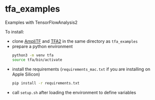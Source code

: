 # tfa_examples
Examples with TensorFlowAnalysis2

To install:
 - clone [AmpliTF](https://github.com/cpviolation/AmpliTF) and [TFA2](https://github.com/cpviolation/TFA2) in the same directory as `tfa_examples`
 - prepare a python environment
   ```bash
   python3 -m venv tfa
   source tfa/bin/activate
   ```
 - install the requirements (`requirements_mac.txt` if you are installing on Apple Silicon)
   ```bash
   pip install -r requirements.txt
   ```
 - call `setup.sh` after loading the environment to define variables 
